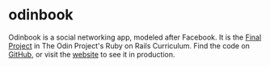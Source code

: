 # odinbook

Odinbook is a social networking app, modeled after Facebook. It is the [Final Project](http://www.theodinproject.com/ruby-on-rails/final-project) in The Odin Project's Ruby on Rails Curriculum. Find the code on [GitHub](https://github.com/jhbrooks/odinbook), or visit the [website](https://rocky-mountain-92199.herokuapp.com) to see it in production.
